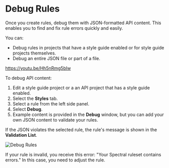 # Debug Rules

Once you create rules, debug them with JSON-formatted API content. This enables you to find and fix rule errors quickly and easily.

You can:
* Debug rules in projects that have a style guide enabled or for style guide projects themselves.
* Debug an entire JSON file or part of a file.

https://youtu.be/Hh5nRmg5bIw

To debug API content:

1. Edit a style guide project or a an API project that has a style guide enabled.
2. Select the **Styles** tab.
3. Select a rule from the left side panel.
4. Select **Debug**.
5. Example content is provided in the **Debug** window, but you can add your own JSON content to validate your rules.

If the JSON violates the selected rule, the rule's message is shown in the **Validation List**.

![Debug Rules](https://stoplight.io/api/v1/projects/cHJqOjI/images/lS1TIbBltPo)

If your rule is invalid, you receive this error: "Your Spectral ruleset contains errors." In this case, you need to adjust the rule.